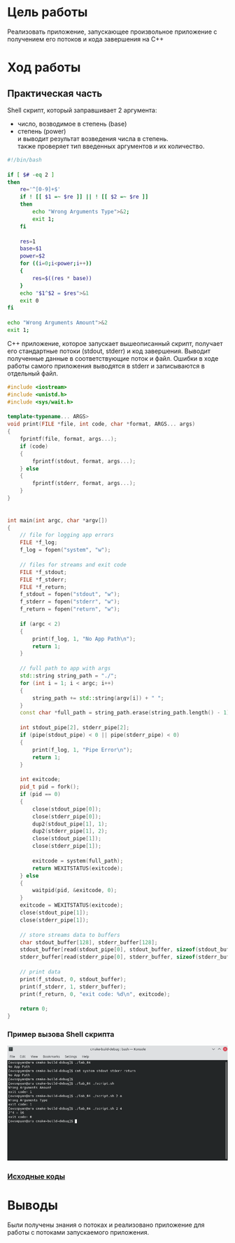 # Цель работы
Реализовать приложение, запускающее произвольное приложение с получением его потоков и кода завершения на C++

# Ход работы
## Практическая часть

Shell скрипт, который заправшивает 2 аргумента:
- число, возводимое в степень (base)
- степень (power)<br>
и выводит результат возведения числа в степень.<br>
  также проверяет тип введенных аргументов и их количество.
```bash
#!/bin/bash

if [ $# -eq 2 ]
then
    re='^[0-9]+$'
    if ! [[ $1 =~ $re ]] || ! [[ $2 =~ $re ]]
    then
        echo "Wrong Arguments Type">&2;
        exit 1;
    fi

    res=1
    base=$1
    power=$2
    for ((i=0;i<power;i++))
    {
        res=$((res * base))
    }
    echo "$1^$2 = $res">&1
    exit 0
fi

echo "Wrong Arguments Amount">&2
exit 1;
```

C++ приложение, которое запускает вышеописанный скрипт, получает его стандартные потоки (stdout, stderr) и код завершения. 
Выводит полученные данные в соответствующие поток и файл.
Ошибки в ходе работы самого приложения выводятся в stderr и записываются в отдельный файл. 
```cpp
#include <iostream>
#include <unistd.h>
#include <sys/wait.h>

template<typename... ARGS>
void print(FILE *file, int code, char *format, ARGS... args)
{
    fprintf(file, format, args...);
    if (code)
    {
        fprintf(stdout, format, args...);
    } else
    {
        fprintf(stderr, format, args...);
    }
}


int main(int argc, char *argv[])
{
    // file for logging app errors
    FILE *f_log;
    f_log = fopen("system", "w");
    
    // files for streams and exit code
    FILE *f_stdout;
    FILE *f_stderr;
    FILE *f_return;
    f_stdout = fopen("stdout", "w");
    f_stderr = fopen("stderr", "w");
    f_return = fopen("return", "w");
    
    if (argc < 2)
    {
        print(f_log, 1, "No App Path\n");
        return 1;
    }
    
    // full path to app with args
    std::string string_path = "./";
    for (int i = 1; i < argc; i++)
    {
        string_path += std::string(argv[i]) + " ";
    }
    const char *full_path = string_path.erase(string_path.length() - 1).c_str();
    
    int stdout_pipe[2], stderr_pipe[2];
    if (pipe(stdout_pipe) < 0 || pipe(stderr_pipe) < 0)
    {
        print(f_log, 1, "Pipe Error\n");
        return 1;
    }
    
    int exitcode;
    pid_t pid = fork();
    if (pid == 0)
    {
        close(stdout_pipe[0]);
        close(stderr_pipe[0]);
        dup2(stdout_pipe[1], 1);
        dup2(stderr_pipe[1], 2);
        close(stdout_pipe[1]);
        close(stderr_pipe[1]);
        
        exitcode = system(full_path);
        return WEXITSTATUS(exitcode);
    } else
    {
        waitpid(pid, &exitcode, 0);
    }
    exitcode = WEXITSTATUS(exitcode);
    close(stdout_pipe[1]);
    close(stderr_pipe[1]);
    
    // store streams data to buffers
    char stdout_buffer[128], stderr_buffer[128];
    stdout_buffer[read(stdout_pipe[0], stdout_buffer, sizeof(stdout_buffer))] = '\0';
    stderr_buffer[read(stderr_pipe[0], stderr_buffer, sizeof(stderr_buffer))] = '\0';
    
    // print data
    print(f_stdout, 0, stdout_buffer);
    print(f_stderr, 1, stderr_buffer);
    print(f_return, 0, "exit code: %d\n", exitcode);
    
    return 0;
}
```

### Пример вызова Shell скрипта
![](https://raw.githubusercontent.com/ARAOvsepyan/BSBD/main/LR4/img/img.png)
### [Исходные коды](https://github.com/ARAOvsepyan/BSBD/tree/main/LR4/src)

# Выводы
Были получены знания о потоках и реализовано приложение для работы с потоками запускаемого приложения.
